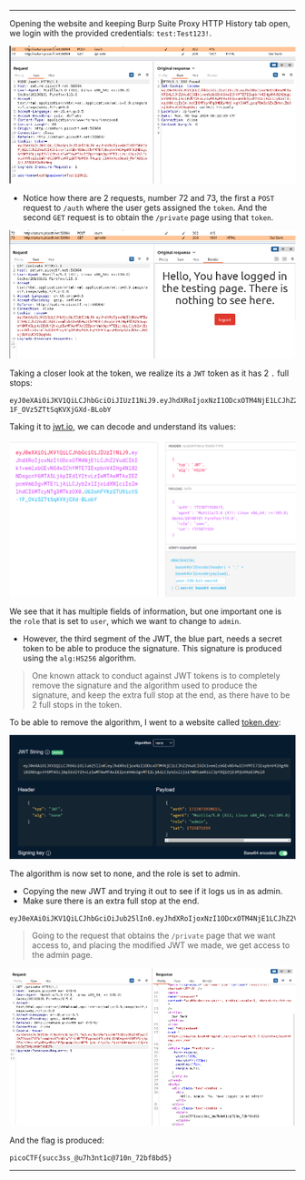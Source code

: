 
---

Opening the website and keeping Burp Suite Proxy HTTP History tab open, we login with the provided credentials: `test:Test123!`.

![](./screenshots/jauth-1.png)

- Notice how there are 2 requests, number 72 and 73, the first a `POST` request to `/auth` where the user gets assigned the `token`. And the second `GET` request is to obtain the `/private` page using that `token`.

![](./screenshots/jauth-2.png)

Taking a closer look at the token, we realize its a `JWT` token as it has 2 `.` full stops:

```
eyJ0eXAiOiJKV1QiLCJhbGciOiJIUzI1NiJ9.eyJhdXRoIjoxNzI1ODcxOTM4NjE1LCJhZ2VudCI6Ik1vemlsbGEvNS4wIChYMTE7IExpbnV4IHg4Nl82NDsgcnY6MTA5LjApIEdlY2tvLzIwMTAwMTAxIEZpcmVmb3gvMTE1LjAiLCJyb2xlIjoidXNlciIsImlhdCI6MTcyNTg3MTkzOX0.U63ohFYKzSTU9ictS-1F_OVz5ZTtSqKVXjGXd-BLobY
```

Taking it to [jwt.io](jwt.io), we can decode and understand its values:

![](./screenshots/jauth-3.png)

We see that it has multiple fields of information, but one important one is the `role` that is set to `user`, which we want to change to `admin`.
- However, the third segment of the JWT, the blue part, needs a secret token to be able to produce the signature. This signature is produced using the `alg:HS256` algorithm.

> One known attack to conduct against JWT tokens is to completely remove the signature and the algorithm used to produce the signature, and keep the extra full stop at the end, as there have to be 2 full stops in the token.

To be able to remove the algorithm, I went to a website called [token.dev](token.dev):

![](./screenshots/jauth-4.png)

The algorithm is now set to none, and the role is set to admin.
- Copying the new JWT and trying it out to see if it logs us in as admin.
- Make sure there is an extra full stop at the end.

```text
eyJ0eXAiOiJKV1QiLCJhbGciOiJub25lIn0.eyJhdXRoIjoxNzI1ODcxOTM4NjE1LCJhZ2VudCI6Ik1vemlsbGEvNS4wIChYMTE7IExpbnV4IHg4Nl82NDsgcnY6MTA5LjApIEdlY2tvLzIwMTAwMTAxIEZpcmVmb3gvMTE1LjAiLCJyb2xlIjoiYWRtaW4iLCJpYXQiOjE3MjU4NzE5Mzl9.
```

> Going to the request that obtains the `/private` page that we want access to, and placing the modified JWT we made, we get access to the admin page.

![](./screenshots/jauth-5.png)

And the flag is produced:

```text
picoCTF{succ3ss_@u7h3nt1c@710n_72bf8bd5}
```

---
